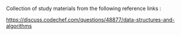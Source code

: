 Collection of study materials from the following reference links :

https://discuss.codechef.com/questions/48877/data-structures-and-algorithms
